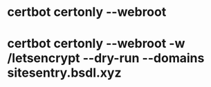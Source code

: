 # certbot certonly --webroot 

# certbot certonly --webroot -w /letsencrypt --dry-run --domains sitesentry.bsdl.xyz
